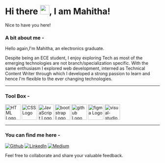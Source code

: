 <h1>Hi there <img src="https://raw.githubusercontent.com/MartinHeinz/MartinHeinz/master/wave.gif" width="30px">, I am Mahitha! </h1>
<p>Nice to have you here!</p>

<h3>A bit about me - </h3>
<p>Hello again,I'm Mahitha, an electronics graduate.</p>
<p>Despite being an ECE student, I enjoy exploring Tech as most of the emerging technologies are not branch/specialization specific. With the same enthusiasm I explored web development, interned as Technical Content Writer through which I developed a strong passion to learn and hence I'm flexible to the ever changing technologies. </p>
<hr>
<h3>Tool Box - </h3>
<p>
    <img src="https://cdn.worldvectorlogo.com/logos/html5.svg" alt="HTML Logo" width="50" height="50"/> 
    <img src="https://cdn.worldvectorlogo.com/logos/css3.svg" alt="CSS Logo" width="50" height="50"/>
    <img src="https://cdn.worldvectorlogo.com/logos/javascript.svg" alt="JavaScript Logo" width="50" height="50"/> 
    <img src="https://cdn.worldvectorlogo.com/logos/bootstrap-5-1.svg" alt="bootstrap Logo" width="50" height="50"/>
    <img src="https://cdn.worldvectorlogo.com/logos/github-icon-1.svg" alt="github Logo" width="50" height="50"/> 
    <img src="https://cdn.worldvectorlogo.com/logos/figma-1.svg" alt="figma Logo" width="50" height="50"/>
    <img src="https://cdn.worldvectorlogo.com/logos/visual-studio-code-1.svg" alt="visual-studio-code-1 Logo" width="50" height="50"/>
</p>
<hr>
<h3>You can find me here - </h3>
<p>
  <a href="https://github.com/mahitha09" target="_blank"><img alt="Github" src="https://img.shields.io/badge/GitHub-%2312100E.svg?&style=for-the-badge&logo=Github&logoColor=white" /></a>
  <a href="https://www.linkedin.com/in/mahithayellani" target="_blank"><img alt="LinkedIn" src="https://img.shields.io/badge/linkedin-%230077B5.svg?&style=for-the-badge&logo=linkedin&logoColor=white" /></a>
  <a href="https://medium.com/@mahithayellani" target="_blank"><img alt="Medium" src="https://img.shields.io/badge/medium-%2312100E.svg?&style=for-the-badge&logo=medium&logoColor=white" /></a>
</p>
<p>Feel free to collaborate and share your valuable feedback.</p>
